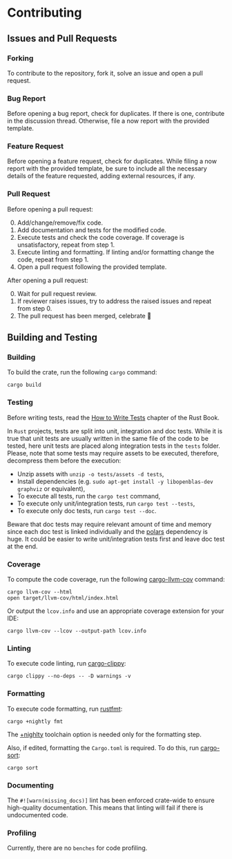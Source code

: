# Contributing

##  Issues and Pull Requests

### Forking

To contribute to the repository, fork it, solve an issue and open a pull request.

### Bug Report

Before opening a bug report, check for duplicates. If there is one, contribute in the discussion thread. Otherwise, file a now report with the provided template.

### Feature Request

Before opening a feature request, check for duplicates. While filing a now report with the provided template, be sure to include all the necessary details of the feature requested, adding external resources, if any.

### Pull Request

Before opening a pull request:

0. Add/change/remove/fix code.
1. Add documentation and tests for the modified code.
2. Execute tests and check the code coverage. If coverage is unsatisfactory, repeat from step 1.
3. Execute linting and formatting. If linting and/or formatting change the code, repeat from step 1. 
4. Open a pull request following the provided template.

After opening a pull request:

0. Wait for pull request review.
1. If reviewer raises issues, try to address the raised issues and repeat from step 0.
2. The pull request has been merged, celebrate 🎉

## Building and Testing

### Building

To build the crate, run the following `cargo` command:

    cargo build

### Testing

Before writing tests, read the [How to Write Tests](https://doc.rust-lang.org/book/ch11-01-writing-tests.html) chapter of the Rust Book.

In `Rust` projects, tests are split into unit, integration and doc tests. While it is true that unit tests are usually written in the same file of the code to be tested, here unit tests are placed along integration tests in the `tests` folder. Please, note that some tests may require assets to be executed, therefore, decompress them before the execution:

- Unzip assets with `unzip -o tests/assets -d tests`,
- Install dependencies (e.g. `sudo apt-get install -y libopenblas-dev graphviz` or equivalent),
- To execute all tests, run the `cargo test` command,
- To execute only unit/integration tests, run `cargo test --tests`,
- To execute only doc tests, run `cargo test --doc`.

Beware that doc tests may require relevant amount of time and memory since each doc test is linked individually and the [polars](https://github.com/pola-rs/polars) dependency is huge. It could be easier to write unit/integration tests first and leave doc test at the end.

### Coverage

To compute the code coverage, run the following [cargo-llvm-cov](https://github.com/taiki-e/cargo-llvm-cov) command:

    cargo llvm-cov --html
    open target/llvm-cov/html/index.html

Or output the `lcov.info` and use an appropriate coverage extension for your IDE:

    cargo llvm-cov --lcov --output-path lcov.info

### Linting

To execute code linting, run [cargo-clippy](https://github.com/rust-lang/rust-clippy):

    cargo clippy --no-deps -- -D warnings -v

### Formatting

To execute code formatting, run [rustfmt](https://github.com/rust-lang/rustfmt):

    cargo +nightly fmt

The [+nighlty](https://doc.rust-lang.org/cargo/commands/cargo.html?highlight=toolchain#common-options) toolchain option is needed only for the formatting step.

Also, if edited, formatting the `Cargo.toml` is required. To do this, run [cargo-sort](https://crates.io/crates/cargo-sort):

    cargo sort

### Documenting

The `#![warn(missing_docs)]` lint has been enforced crate-wide to ensure high-quality documentation. This means that linting will fail if there is undocumented code.

### Profiling

Currently, there are no `benches` for code profiling.
